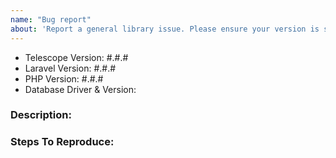 ```yaml
---
name: "Bug report"
about: 'Report a general library issue. Please ensure your version is still supported: https://laravel.com/docs/releases#support-policy'
---
```


- Telescope Version: #.#.#
- Laravel Version: #.#.#
- PHP Version: #.#.#
- Database Driver & Version:

### Description:


### Steps To Reproduce:
